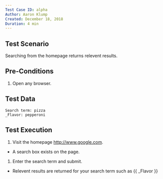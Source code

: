 ```yaml
---
Test Case ID: alpha
Author: Aaron Klump
Created: December 18, 2018
Duration: 4 min
---
```

## Test Scenario

Searching from the homepage returns relevent results.

## Pre-Conditions

1. Open any browser.

## Test Data

    Search term: pizza
    _Flavor: pepperoni

## Test Execution

1. Visit the homepage <http://www.google.com>.
  - A search box exists on the page.
1. Enter the search term and submit.
  - Relevent results are returned for your search term such as {{ _Flavor }}
  
